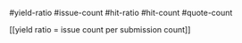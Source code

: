 #yield-ratio #issue-count #hit-ratio #hit-count #quote-count

[[yield ratio = issue count per submission count]]


